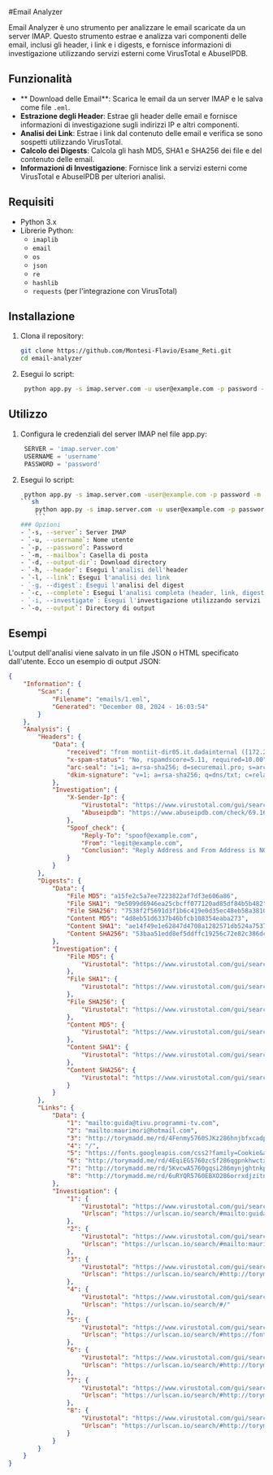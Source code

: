 #Email Analyzer

Email Analyzer è uno strumento per analizzare le email scaricate da un server IMAP. 
Questo strumento estrae e analizza vari componenti delle email, inclusi gli header, i link e i digests, e fornisce informazioni di investigazione utilizzando servizi esterni come VirusTotal e AbuseIPDB.

## Funzionalità

- ** Download delle Email**: Scarica le email da un server IMAP e le salva come file `.eml`.
- **Estrazione degli Header**: Estrae gli header delle email e fornisce informazioni di investigazione sugli indirizzi IP e altri componenti.
- **Analisi dei Link**: Estrae i link dal contenuto delle email e verifica se sono sospetti utilizzando VirusTotal.
- **Calcolo dei Digests**: Calcola gli hash MD5, SHA1 e SHA256 dei file e del contenuto delle email.
- **Informazioni di Investigazione**: Fornisce link a servizi esterni come VirusTotal e AbuseIPDB per ulteriori analisi.

## Requisiti

- Python 3.x
- Librerie Python:
  - `imaplib`
  - `email`
  - `os`
  - `json`
  - `re`
  - `hashlib`
  - `requests` (per l'integrazione con VirusTotal)

## Installazione

1. Clona il repository:
   ```sh
   git clone https://github.com/Montesi-Flavio/Esame_Reti.git
   cd email-analyzer
   ```
2. Esegui lo script:
   ```sh
    python app.py -s imap.server.com -u user@example.com -p password -m INBOX -o emails --complete --investigate
    ```
## Utilizzo

1. Configura le credenziali del server IMAP nel file app.py:
   ```python
    SERVER = 'imap.server.com'
    USERNAME = 'username'
    PASSWORD = 'password'
2. Esegui lo script:
    ```sh
     python app.py -s imap.server.com -user@example.com -p password -m INBOX -o emails --complete --investigate
    ```sh
        python app.py -s imap.server.com -u user@example.com -p password -m INBOX -o emails --complete --investigate
        ```
    ### Opzioni
    - `-s, --server`: Server IMAP
    - `-u, --username`: Nome utente
    - `-p, --password`: Password
    - `-m, --mailbox`: Casella di posta
    - `-d, --output-dir`: Download directory
    - `-h, --header`: Esegui l'analisi dell'header
    - `-l, --link`: Esegui l'analisi dei link
    - `-g, --digest`: Esegui l'analisi del digest
    - `-c, --complete`: Esegui l'analisi completa (header, link, digest)
    - `-i, --investigate`: Esegui l'investigazione utilizzando servizi esterni
    - `-o, --output`: Directory di output


## Esempi
L'output dell'analisi viene salvato in un file JSON o HTML specificato dall'utente. Ecco un esempio di output JSON:

```json
{
    "Information": {
        "Scan": {
            "Filename": "emails/1.eml",
            "Generated": "December 08, 2024 - 16:03:54"
        }
    },
    "Analysis": {
        "Headers": {
            "Data": {
                "received": "from montiit-dir05.it.dadainternal ([172.29.136.16]) by montiit-be16.it.dadainternal with LMTP id H3LmOhWxVWeyRQAAzKB61A (envelope-from <01070193a6bbba98-dc4fb71a-d4a7-4925-bfd3-0fecfc19b713-000000@eu-central-1.amazonses.com>) for <test@maurimori.eu>; Sun, 08 Dec 2024 15:45:41 +0100",
                "x-spam-status": "No, rspamdscore=5.11, required=10.00",
                "arc-seal": "i=1; a=rsa-sha256; d=securemail.pro; s=arc20240405; t=1733669141; cv=none; b=wWFm+sT23vRkd7EisTbwY1YBFsLmPmYZTq5XBa87w81w5wNio2VLbjRlTA/rYCZCK6UunmytRZcSYx8ClMY4KB9wwHVuOtTGN7RBJVPup5NUMjCWqNfYJzqbG/zxMNnd/s96T56ZlVozlXGcbnl2LM0SrRdB5ZNcq0R6Azaw4eWhuGW/FIyZQgRaYSXZRX3d9dIPRtWJrumi4P8B3GBuG93XiC80Vqi+VITiBlq3DQVnoELOY+XQeFiCH9Z0vtIMruJ7CX8kE0AJKVoaIUtypv5NLoKZJb8GKOvrHAXP9Tzv7fQkQcbLRlpToAL9b1/CGOyA+mx/NZzkpwDWeYj+SQ==",
                "dkim-signature": "v=1; a=rsa-sha256; q=dns/txt; c=relaxed/simple; s=iuoqqwfunilueazswvoxeow57fitvqzq; d=emailsecuritytester.com; t=1733669141; h=Date:To:From:Subject:Message-ID:MIME-Version:Content-Type:Content-Transfer-Encoding; bh=degWU8CUZ66IzYJXw+vtPc8FoRj1nDPQwTlHEQLSgCE=; b=Ewc83nR9DbtdcQOIxTXjoeVlLduw3RNNrjsgnDh2aMxsjvPy40YjNcNs/mv2DSGp Nli2UIbVBPPBxLRy4WLK21b/7zaDxx6QZVtzf/m56CIJjKU/ZlVtn1AWn29d0H5zEIe 1HVT45nL8DmKtCN9nFXo9PTziGKobhx9aAnSVW8M="
            },
            "Investigation": {
                "X-Sender-Ip": {
                    "Virustotal": "https://www.virustotal.com/gui/search/69.169.227.211",
                    "Abuseipdb": "https://www.abuseipdb.com/check/69.169.227.211"
                },
                "Spoof_check": {
                    "Reply-To": "spoof@example.com",
                    "From": "legit@example.com",
                    "Conclusion": "Reply Address and From Address is NOT Same. This mail may be SPOOFED."
                }
            }
        },
        "Digests": {
            "Data": {
                "File MD5": "a15fe2c5a7ee7223822af7df3e606a86",
                "File SHA1": "9e5099d6946ea25cbcff077120ad85df84b5b482",
                "File SHA256": "7538f2f5691d3f1b6c419e0d35ec48eb58a381094f71aabbb3b35f601eaf0d0d",
                "Content MD5": "4d8eb51d6337b46bfcb108354eaba273",
                "Content SHA1": "ae14f49e1e62847d4708a1282571db524a7537a5",
                "Content SHA256": "53baa51edd8ef5ddffc19256c72e82c386dcf8e06abc12159d27d25b77c8389e"
            },
            "Investigation": {
                "File MD5": {
                    "Virustotal": "https://www.virustotal.com/gui/search/a15fe2c5a7ee7223822af7df3e606a86"
                },
                "File SHA1": {
                    "Virustotal": "https://www.virustotal.com/gui/search/9e5099d6946ea25cbcff077120ad85df84b5b482"
                },
                "File SHA256": {
                    "Virustotal": "https://www.virustotal.com/gui/search/7538f2f5691d3f1b6c419e0d35ec48eb58a381094f71aabbb3b35f601eaf0d0d"
                },
                "Content MD5": {
                    "Virustotal": "https://www.virustotal.com/gui/search/4d8eb51d6337b46bfcb108354eaba273"
                },
                "Content SHA1": {
                    "Virustotal": "https://www.virustotal.com/gui/search/ae14f49e1e62847d4708a1282571db524a7537a5"
                },
                "Content SHA256": {
                    "Virustotal": "https://www.virustotal.com/gui/search/53baa51edd8ef5ddffc19256c72e82c386dcf8e06abc12159d27d25b77c8389e"
                }
            }
        },
        "Links": {
            "Data": {
                "1": "mailto:guida@tivu.programmi-tv.com",
                "2": "mailto:maurimori@hotmail.com",
                "3": "http://torymadd.me/rd/4Fenmy5760SJKz286hnjbfxcadp849RAQUHOGGPOUQMSM11100HRSX2287w10",
                "4": "/",
                "5": "https://fonts.googleapis.com/css2?family=Cookie&amp;family=Montserrat+Alternates:wght@500&amp;family=Poppins&amp;display=swap",
                "6": "http://torymadd.me/rd/4EqiEG5760zcSf286qgpnkhwctx849UPSGPULMPAXVXVE11100TJEU2287A10",
                "7": "http://torymadd.me/rd/5KvcwA5760gqsi286mynjghtnkp849GXLYQEABALGXMGP11100ISRF2287B10",
                "8": "http://torymadd.me/rd/6uRYQR5760EBXO286orrxdjzitn849IDYIVTJCVCPXSHB11100XHQY2287J10"
            },
            "Investigation": {
                "1": {
                    "Virustotal": "https://www.virustotal.com/gui/search/mailto:guida@tivu.programmi-tv.com",
                    "Urlscan": "https://urlscan.io/search/#mailto:guida@tivu.programmi-tv.com"
                },
                "2": {
                    "Virustotal": "https://www.virustotal.com/gui/search/mailto:maurimori@hotmail.com",
                    "Urlscan": "https://urlscan.io/search/#mailto:maurimori@hotmail.com"
                },
                "3": {
                    "Virustotal": "https://www.virustotal.com/gui/search/http://torymadd.me/rd/4Fenmy5760SJKz286hnjbfxcadp849RAQUHOGGPOUQMSM11100HRSX2287w10",
                    "Urlscan": "https://urlscan.io/search/#http://torymadd.me/rd/4Fenmy5760SJKz286hnjbfxcadp849RAQUHOGGPOUQMSM11100HRSX2287w10"
                },
                "4": {
                    "Virustotal": "https://www.virustotal.com/gui/search//",
                    "Urlscan": "https://urlscan.io/search/#/"
                },
                "5": {
                    "Virustotal": "https://www.virustotal.com/gui/search/https://fonts.googleapis.com/css2?family=Cookie&amp;family=Montserrat+Alternates:wght@500&amp;family=Poppins&amp;display=swap",
                    "Urlscan": "https://urlscan.io/search/#https://fonts.googleapis.com/css2?family=Cookie&amp;family=Montserrat+Alternates:wght@500&amp;family=Poppins&amp;display=swap"
                },
                "6": {
                    "Virustotal": "https://www.virustotal.com/gui/search/http://torymadd.me/rd/4EqiEG5760zcSf286qgpnkhwctx849UPSGPULMPAXVXVE11100TJEU2287A10",
                    "Urlscan": "https://urlscan.io/search/#http://torymadd.me/rd/4EqiEG5760zcSf286qgpnkhwctx849UPSGPULMPAXVXVE11100TJEU2287A10"
                },
                "7": {
                    "Virustotal": "https://www.virustotal.com/gui/search/http://torymadd.me/rd/5KvcwA5760gqsi286mynjghtnkp849GXLYQEABALGXMGP11100ISRF2287B10",
                    "Urlscan": "https://urlscan.io/search/#http://torymadd.me/rd/5KvcwA5760gqsi286mynjghtnkp849GXLYQEABALGXMGP11100ISRF2287B10"
                },
                "8": {
                    "Virustotal": "https://www.virustotal.com/gui/search/http://torymadd.me/rd/6uRYQR5760EBXO286orrxdjzitn849IDYIVTJCVCPXSHB11100XHQY2287J10",
                    "Urlscan": "https://urlscan.io/search/#http://torymadd.me/rd/6uRYQR5760EBXO286orrxdjzitn849IDYIVTJCVCPXSHB11100XHQY2287J10"
                }
            }
        }
    }
}
```

